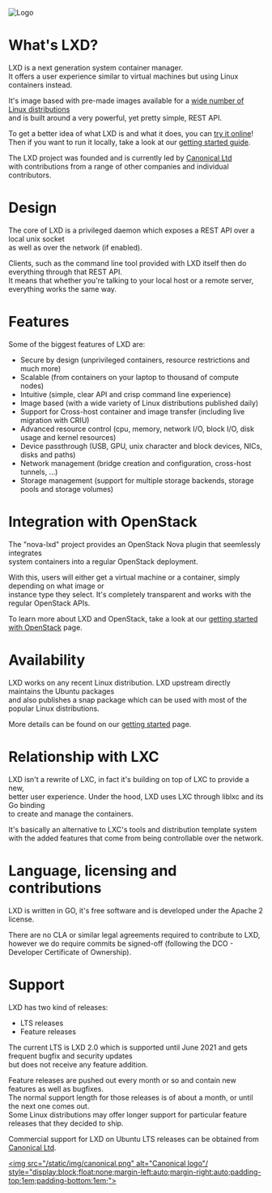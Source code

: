 ![Logo](/static/img/containers.png)

# What's LXD?
LXD is a next generation system container manager.  
It offers a user experience similar to virtual machines but using Linux containers instead.

It's image based with pre-made images available for a [wide number of Linux distributions](https://images.linuxcontainers.org)  
and is built around a very powerful, yet pretty simple, REST API.

To get a better idea of what LXD is and what it does, you can [try it online](/lxd/try-it/)!  
Then if you want to run it locally, take a look at our [getting started guide](/lxd/getting-started-cli/).

The LXD project was founded and is currently led by [Canonical Ltd](https://www.canonical.com)  
with contributions from a range of other companies and individual contributors.

# Design
The core of LXD is a privileged daemon which exposes a REST API over a local unix socket  
as well as over the network (if enabled).

Clients, such as the command line tool provided with LXD itself then do everything through that REST API.  
It means that whether you're talking to your local host or a remote server, everything works the same way.

# Features
Some of the biggest features of LXD are:

 * Secure by design (unprivileged containers, resource restrictions and much more)
 * Scalable (from containers on your laptop to thousand of compute nodes)
 * Intuitive (simple, clear API and crisp command line experience)
 * Image based (with a wide variety of Linux distributions published daily)
 * Support for Cross-host container and image transfer (including live migration with CRIU)
 * Advanced resource control (cpu, memory, network I/O, block I/O, disk usage and kernel resources)
 * Device passthrough (USB, GPU, unix character and block devices, NICs, disks and paths)
 * Network management (bridge creation and configuration, cross-host tunnels, ...)
 * Storage management (support for multiple storage backends, storage pools and storage volumes)

# Integration with OpenStack
The "nova-lxd" project provides an OpenStack Nova plugin that seemlessly integrates  
system containers into a regular OpenStack deployment.

With this, users will either get a virtual machine or a container, simply depending on what image or  
instance type they select. It's completely transparent and works with the regular OpenStack APIs.

To learn more about LXD and OpenStack, take a look at our [getting started with OpenStack](/lxd/getting-started-openstack/) page.

# Availability
LXD works on any recent Linux distribution. LXD upstream directly maintains the Ubuntu packages  
and also publishes a snap package which can be used with most of the popular Linux distributions.

More details can be found on our [getting started](/lxd/getting-started-cli/) page.

# Relationship with LXC
LXD isn't a rewrite of LXC, in fact it's building on top of LXC to provide a new,  
better user experience. Under the hood, LXD uses LXC through liblxc and its Go binding  
to create and manage the containers.

It's basically an alternative to LXC's tools and distribution template system  
with the added features that come from being controllable over the network.

# Language, licensing and contributions
LXD is written in GO, it's free software and is developed under the Apache 2 license.

There are no CLA or similar legal agreements required to contribute to LXD,  
however we do require commits be signed-off (following the DCO - Developer Certificate of Ownership).

# Support
LXD has two kind of releases:
 * LTS releases
 * Feature releases

The current LTS is LXD 2.0 which is supported until June 2021 and gets frequent bugfix and security updates  
but does not receive any feature addition.

Feature releases are pushed out every month or so and contain new features as well as bugfixes.  
The normal support length for those releases is of about a month, or until the next one comes out.  
Some Linux distributions may offer longer support for particular feature releases that they decided to ship.

Commercial support for LXD on Ubuntu LTS releases can be obtained from [Canonical Ltd](http://www.canonical.com).

[<img src="/static/img/canonical.png" alt="Canonical logo"/ style="display:block;float:none;margin-left:auto;margin-right:auto;padding-top:1em;padding-bottom:1em;">](http://www.canonical.com)
